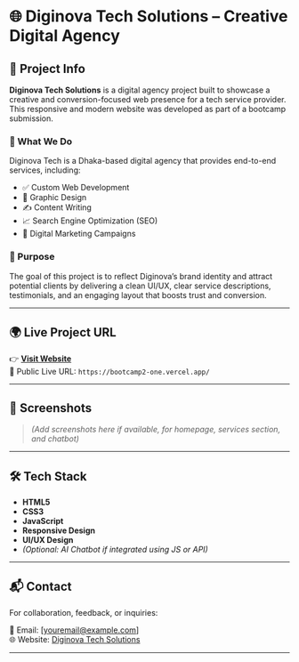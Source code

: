 # 🌐 Diginova Tech Solutions – Creative Digital Agency

## 🚀 Project Info

**Diginova Tech Solutions** is a digital agency project built to showcase a creative and conversion-focused web presence for a tech service provider. This responsive and modern website was developed as part of a bootcamp submission.

### 💼 What We Do

Diginova Tech is a Dhaka-based digital agency that provides end-to-end services, including:

- ✅ Custom Web Development  
- 🎨 Graphic Design  
- ✍️ Content Writing  
- 📈 Search Engine Optimization (SEO)  
- 📣 Digital Marketing Campaigns  

### 🎯 Purpose

The goal of this project is to reflect Diginova’s brand identity and attract potential clients by delivering a clean UI/UX, clear service descriptions, testimonials, and an engaging layout that boosts trust and conversion.

---

## 🌍 Live Project URL

👉 **[Visit Website](https://bootcamp2-one.vercel.app/)**  
🔗 Public Live URL: `https://bootcamp2-one.vercel.app/`

---

## 📸 Screenshots

> *(Add screenshots here if available, for homepage, services section, and chatbot)*

---

## 🛠️ Tech Stack

- **HTML5**
- **CSS3**
- **JavaScript**
- **Responsive Design**
- **UI/UX Design**
- *(Optional: AI Chatbot if integrated using JS or API)*

---

## 📬 Contact

For collaboration, feedback, or inquiries:

📧 Email: [youremail@example.com]  
🌐 Website: [Diginova Tech Solutions](https://bootcamp2-one.vercel.app/)

---

